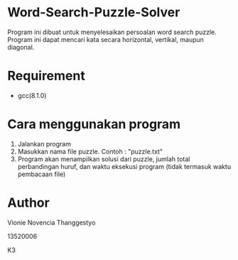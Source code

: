 # Word-Search-Puzzle-Solver

Program ini dibuat untuk menyelesaikan persoalan word search puzzle. Program ini dapat mencari kata secara horizontal, vertikal, maupun diagonal.

# Requirement

- gcc(8.1.0)

# Cara menggunakan program

1.  Jalankan program
2.  Masukkan nama file puzzle. Contoh : "puzzle.txt"
3.  Program akan menampilkan solusi dari puzzle, jumlah total perbandingan huruf, dan waktu eksekusi program (tidak termasuk waktu pembacaan file)

# Author

Vionie Novencia Thanggestyo

13520006

K3
